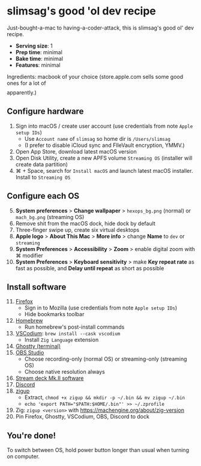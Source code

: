 # slimsag's good 'ol dev recipe

Just-bought-a-mac to having-a-coder-attack, this is slimsag's good ol' dev recipe.

* **Serving size**: 1
* **Prep time**: minimal
* **Bake time**: minimal
* **Features**: minimal

Ingredients: macbook of your choice (store.apple.com sells some good ones for a lot of $$$$ apparently.)

## Configure hardware

1. Sign into macOS / create user account (use credentials from note `Apple setup IDs`)
    * Use `Account name` of `slimsag` so home dir is `/Users/slimsag`
    * (I prefer to disable iCloud sync and FIleVault encryption, YMMV.)
2. Open App Store, download latest macOS version
3. Open Disk Utility, create a new APFS volume `Streaming OS` (installer will create data partition)
4. ⌘ + Space, search for `Install macOS` and launch latest macOS installer. Install to `Streaming OS`

## Configure each OS

5. **System preferences** > **Change wallpaper** > `hexops_bg.png` (normal) or `mach_bg.png` (streaming OS)
6. Remove shit from the macOS dock, hide dock by default
7. Three-finger swipe up, create six virtual desktops
8. **Apple logo** > **About This Mac** > **More info** > change **Name** to `dev` or `streaming`
9. **System Preferences** > **Accessibility** > **Zoom** > enable digital zoom with ⌘ modifier
10. **System Preferences** > **Keyboard sensitivity** > make **Key repeat rate** as fast as possible, and **Delay until repeat** as short as possible

## Install software

11. [Firefox](https://www.mozilla.org)
    * Sign in to Mozilla (use credentials from note `Apple setup IDs`)
    * Hide bookmarks toolbar
12. [Homebrew](https://brew.sh/)
    * Run homebrew's post-install commands
13. [VSCodium](https://vscodium.com/): `brew install --cask vscodium`
    * Install `Zig Language` extension
14. [Ghostty (terminal)](https://github.com/mitchellh/ghostty)
15. [OBS Studio](https://obsproject.com/download)
    * Choose recording-only (normal OS) or streaming-only (streaming OS)
    * Choose native resolution always
16. [Stream deck Mk.II software](https://www.elgato.com/us/en/s/downloads)
17. [Discord](https://discord.com/download)
18. [zigup](https://github.com/marler8997/zigup/releases)
    * Extract, `chmod +x zigup && mkdir -p ~/.bin && mv zigup ~/.bin`
    * `echo 'export PATH="$PATH:$HOME/.bin"' >> ~/.zprofile`
19. Zig: `zigup <version>` with https://machengine.org/about/zig-version
20. Pin Firefox, Ghostty, VSCodium, OBS, Discord to dock

## You're done!

To switch between OS, hold power button longer than usual when turning on computer.
